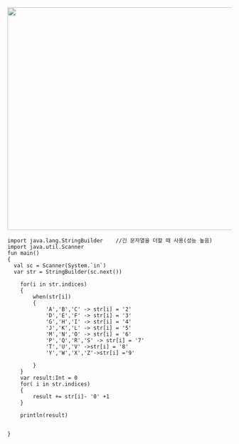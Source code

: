 <img src="https://user-images.githubusercontent.com/84216838/204003401-07a07bb2-7bf1-4bf4-8e9a-a962be6db918.png" width= 750 height = 500>

```
import java.lang.StringBuilder    //긴 문자열을 더할 때 사용(성능 높음)
import java.util.Scanner
fun main()
{
  val sc = Scanner(System.`in`)
  var str = StringBuilder(sc.next())

    for(i in str.indices)
    {
        when(str[i])
        {
            'A','B','C' -> str[i] = '2'
            'D','E','F' -> str[i] = '3'
            'G','H','I' -> str[i] = '4'
            'J','K','L' -> str[i] = '5'
            'M','N','O' -> str[i] = '6'
            'P','Q','R','S' -> str[i] = '7'
            'T','U','V' ->str[i] = '8'
            'Y','W','X','Z'->str[i] ='9'

        }
    }
    var result:Int = 0
    for( i in str.indices)
    {
        result += str[i]- '0' +1
    }

    println(result)


}



```